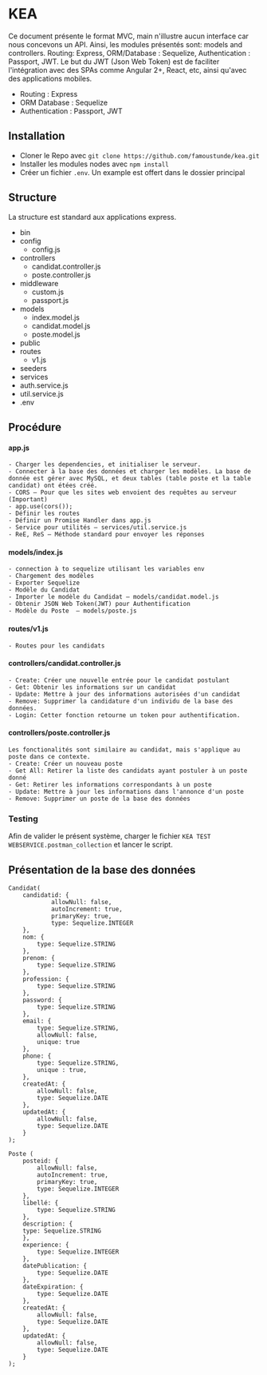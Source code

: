 # KEA

Ce document présente le format MVC, main n'illustre aucun interface car nous concevons un API. Ainsi, les modules présentés sont: models and controllers. Routing: Express, ORM/Database : Sequelize, Authentication : Passport, JWT. Le but du JWT (Json Web Token) est de faciliter l'intégration avec des SPAs comme Angular 2+, React, etc, ainsi qu'avec des applications mobiles.

- Routing : Express
- ORM Database : Sequelize
- Authentication : Passport, JWT

## Installation
- Cloner le Repo avec `git clone https://github.com/famoustunde/kea.git`
- Installer les modules nodes avec `npm install`
- Créer un fichier `.env`. Un example est offert dans le dossier principal

## Structure
La structure est standard aux applications express.
- bin
- config
  - config.js
- controllers
  - candidat.controller.js
  - poste.controller.js
- middleware
  - custom.js
  - passport.js
- models
  - index.model.js
  - candidat.model.js
  - poste.model.js
- public
- routes
  - v1.js
- seeders
- services
- auth.service.js
- util.service.js
- .env

## Procédure

#### app.js
    - Charger les dependencies, et initialiser le serveur.
    - Connecter à la base des données et charger les modèles. La base de donnée est gérer avec MySQL, et deux tables (table poste et la table candidat) ont étées créé.
    - CORS — Pour que les sites web envoient des requêtes au serveur (Important)
    - app.use(cors());
    - Définir les routes
    - Définir un Promise Handler dans app.js
    - Service pour utilités — services/util.service.js
    - ReE, ReS — Méthode standard pour envoyer les réponses    

#### models/index.js
    - connection à to sequelize utilisant les variables env
    - Chargement des modèles
    - Exporter Sequelize
    - Modèle du Candidat
    - Importer le modèle du Candidat — models/candidat.model.js
    - Obtenir JSON Web Token(JWT) pour Authentification
    - Modèle du Poste  — models/poste.js

#### routes/v1.js
    - Routes pour les candidats

#### controllers/candidat.controller.js
    - Create: Créer une nouvelle entrée pour le candidat postulant
    - Get: Obtenir les informations sur un candidat
    - Update: Mettre à jour des informations autorisées d'un candidat
    - Remove: Supprimer la candidature d'un individu de la base des données.
    - Login: Cetter fonction retourne un token pour authentification.

#### controllers/poste.controller.js
    Les fonctionalités sont similaire au candidat, mais s'applique au poste dans ce contexte.
    - Create: Créer un nouveau poste
    - Get All: Retirer la liste des candidats ayant postuler à un poste donné
    - Get: Retirer les informations correspondants à un poste
    - Update: Mettre à jour les informations dans l'annonce d'un poste
    - Remove: Supprimer un poste de la base des données

### Testing
Afin de valider le présent système, charger le fichier `KEA TEST WEBSERVICE.postman_collection` et lancer le script.
    
## Présentation de la base des données

```
Candidat(
    candidatid: {
            allowNull: false,
            autoIncrement: true,
            primaryKey: true,
            type: Sequelize.INTEGER
    },
    nom: {
        type: Sequelize.STRING
    },
    prenom: {
        type: Sequelize.STRING
    },
    profession: {
        type: Sequelize.STRING
    },
    password: {
        type: Sequelize.STRING
    },
    email: {
        type: Sequelize.STRING,
        allowNull: false,
        unique: true
    },
    phone: {
        type: Sequelize.STRING,
        unique : true,
    },
    createdAt: {
        allowNull: false,
        type: Sequelize.DATE
    },
    updatedAt: {
        allowNull: false,
        type: Sequelize.DATE
    }
);
```
```
Poste (
    posteid: {
        allowNull: false,
        autoIncrement: true,
        primaryKey: true,
        type: Sequelize.INTEGER
    },
    libellé: {
        type: Sequelize.STRING
    },
    description: {
    type: Sequelize.STRING
    },
    experience: {
        type: Sequelize.INTEGER
    },
    datePublication: {
        type: Sequelize.DATE
    },
    dateExpiration: {
        type: Sequelize.DATE
    },
    createdAt: {
        allowNull: false,
        type: Sequelize.DATE
    },
    updatedAt: {
        allowNull: false,
        type: Sequelize.DATE
    }
);
```
